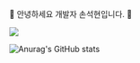 👋 안녕하세요 개발자 손석현입니다. 👋

<img src="https://img.shields.io/badge/JAVA-FFFFFF?style=plastic&logo=dotenv&logoColor=FFFFFF"/>

![Anurag's GitHub stats](https://github-readme-stats.vercel.app/api?username=ssh5340&show_icons=true&theme=radical)

<!--
**ssh5340/ssh5340** is a ✨ _special_ ✨ repository because its `README.md` (this file) appears on your GitHub profile.

Here are some ideas to get you started:

- 🔭 I’m currently working on ...
- 🌱 I’m currently learning ...
- 👯 I’m looking to collaborate on ...
- 🤔 I’m looking for help with ...
- 💬 Ask me about ...
- 📫 How to reach me: ...
- 😄 Pronouns: ...
- ⚡ Fun fact: ...
-->
